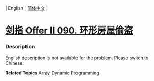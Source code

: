 | English | [简体中文](README.md) |

# [剑指 Offer II 090. 环形房屋偷盗](https://leetcode-cn.com/problems/PzWKhm)
 ### Description
<p>English description is not available for the problem. Please switch to Chinese.</p>

**Related Topics**  [Array](https://leetcode-cn.com/tag/array) [Dynamic Programming](https://leetcode-cn.com/tag/dynamic-programming) 